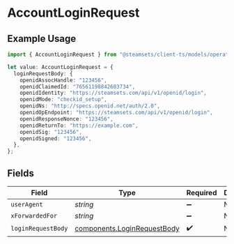# AccountLoginRequest

## Example Usage

```typescript
import { AccountLoginRequest } from "@steamsets/client-ts/models/operations";

let value: AccountLoginRequest = {
  loginRequestBody: {
    openidAssocHandle: "123456",
    openidClaimedId: "76561198842603734",
    openidIdentity: "https://steamsets.com/api/v1/openid/login",
    openidMode: "checkid_setup",
    openidNs: "http://specs.openid.net/auth/2.0",
    openidOpEndpoint: "https://steamsets.com/api/v1/openid/login",
    openidResponseNonce: "123456",
    openidReturnTo: "https://example.com",
    openidSig: "123456",
    openidSigned: "123456",
  },
};
```

## Fields

| Field                                                                      | Type                                                                       | Required                                                                   | Description                                                                |
| -------------------------------------------------------------------------- | -------------------------------------------------------------------------- | -------------------------------------------------------------------------- | -------------------------------------------------------------------------- |
| `userAgent`                                                                | *string*                                                                   | :heavy_minus_sign:                                                         | N/A                                                                        |
| `xForwardedFor`                                                            | *string*                                                                   | :heavy_minus_sign:                                                         | N/A                                                                        |
| `loginRequestBody`                                                         | [components.LoginRequestBody](../../models/components/loginrequestbody.md) | :heavy_check_mark:                                                         | N/A                                                                        |